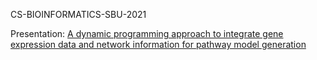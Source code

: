 CS-BIOINFORMATICS-SBU-2021

Presentation:
<a href="https://academic.oup.com/bioinformatics/article/36/1/169/5511838?login=true">
A dynamic programming approach to integrate gene expression data and network information for pathway model generation</a>
